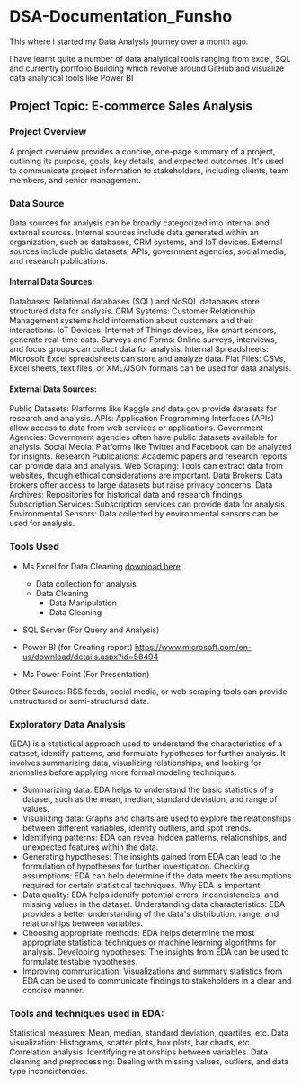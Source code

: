 # DSA-Documentation_Funsho
This where i started my Data Analysis journey over a month ago. 

I have learnt quite a number of data analytical tools ranging from excel, 
SQL and currently portfolio Building which revolve around GitHub and visualize data analytical tools like Power BI

## Project Topic: E-commerce Sales Analysis
### Project Overview
A project overview provides a concise, one-page summary of a project, outlining its purpose, goals, key details, and expected outcomes. It's used to communicate project information to stakeholders, including clients, team members, and senior management. 

### Data Source

Data sources for analysis can be broadly categorized into internal and external sources. Internal sources include data generated within an organization, such as databases, CRM systems, and IoT devices. External sources include public datasets, APIs, government agencies, social media, and research publications. 


#### Internal Data Sources:
Databases: Relational databases (SQL) and NoSQL databases store structured data for analysis. 
CRM Systems: Customer Relationship Management systems hold information about customers and their interactions. 
IoT Devices: Internet of Things devices, like smart sensors, generate real-time data. 
Surveys and Forms: Online surveys, interviews, and focus groups can collect data for analysis. 
Internal Spreadsheets: Microsoft Excel spreadsheets can store and analyze data. 
Flat Files: CSVs, Excel sheets, text files, or XML/JSON formats can be used for data analysis.

#### External Data Sources:
Public Datasets: Platforms like Kaggle and data.gov provide datasets for research and analysis. 
APIs: Application Programming Interfaces (APIs) allow access to data from web services or applications. 
Government Agencies: Government agencies often have public datasets available for analysis. 
Social Media: Platforms like Twitter and Facebook can be analyzed for insights. 
Research Publications: Academic papers and research reports can provide data and analysis. 
Web Scraping: Tools can extract data from websites, though ethical considerations are important. 
Data Brokers: Data brokers offer access to large datasets but raise privacy concerns. 
Data Archives: Repositories for historical data and research findings. 
Subscription Services: Subscription services can provide data for analysis. 
Environmental Sensors: Data collected by environmental sensors can be used for analysis. 

### Tools Used
- Ms Excel for Data Cleaning [download here](http://www.microsoft.com)
    - Data collection for analysis
    - Data Cleaning
        - Data Manipulation
        - Data Cleaning
          
- SQL Server (For Query and Analysis)
- Power BI (for Creating report) https://www.microsoft.com/en-us/download/details.aspx?id=58494
- Ms Power Point (For Presentation)

Other Sources: RSS feeds, social media, or web scraping tools can provide unstructured or semi-structured data. 


### Exploratory Data Analysis 
(EDA) is a statistical approach used to understand the characteristics of a dataset, identify patterns, and formulate hypotheses for further analysis. It involves summarizing data, visualizing relationships, and looking for anomalies before applying more formal modeling techniques. 

- Summarizing data:
EDA helps to understand the basic statistics of a dataset, such as the mean, median, standard deviation, and range of values. 
- Visualizing data:
Graphs and charts are used to explore the relationships between different variables, identify outliers, and spot trends. 
- Identifying patterns:
EDA can reveal hidden patterns, relationships, and unexpected features within the data. 
- Generating hypotheses:
The insights gained from EDA can lead to the formulation of hypotheses for further investigation. 
Checking assumptions:
EDA can help determine if the data meets the assumptions required for certain statistical techniques. 
Why EDA is important:
- Data quality:
EDA helps identify potential errors, inconsistencies, and missing values in the dataset. 
Understanding data characteristics:
EDA provides a better understanding of the data's distribution, range, and relationships between variables. 
- Choosing appropriate methods:
EDA helps determine the most appropriate statistical techniques or machine learning algorithms for analysis. 
Developing hypotheses:
The insights from EDA can be used to formulate testable hypotheses. 
- Improving communication:
Visualizations and summary statistics from EDA can be used to communicate findings to stakeholders in a clear and concise manner. 
### Tools and techniques used in EDA: 
Statistical measures: Mean, median, standard deviation, quartiles, etc.
Data visualization: Histograms, scatter plots, box plots, bar charts, etc.
Correlation analysis: Identifying relationships between variables.
Data cleaning and preprocessing: Dealing with missing values, outliers, and data type inconsistencies. 
